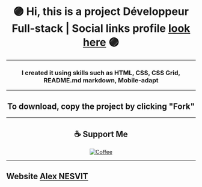 # <div align="center">🟣 Hi, this is a project Développeur Full-stack | Social links profile [look here](https://alexnesvit.github.io/Solar/) 🟣</div>

----

### <div align="center">I created it using skills such as HTML, CSS, CSS Grid, README.md markdown, Mobile-adapt</div>

----

## <div align="center">To download, copy the project by clicking "Fork"</div>

----


## <div align="center">☕ Support Me
<p>
<div align="center"><a href="https://www.buymeacoffee.com/alexnesvit"><img alt="Coffee" src="https://img.shields.io/badge/Buy_Me_A_Coffee-FFDD00?style=for-the-badge&logo=buy-me-a-coffee&logoColor=black" /></a></div>
</p>
</div>

----


## Website [Alex NESVIT](https://github.com/AlexNesvit)

